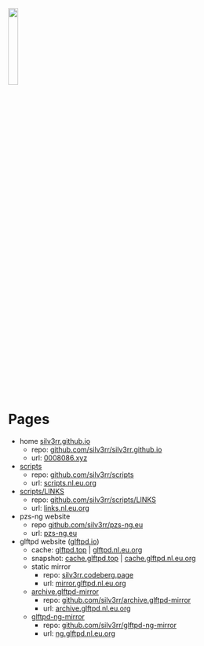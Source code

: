 <img src="https://avatars.githubusercontent.com/u/20193226?v=4" height="20%" width="20%" >

# Pages

- home [silv3rr.github.io](https://silv3rr.github.io)
  - repo: [github.com/silv3rr/silv3rr.github.io](https://github.com/silv3rr/silv3rr.github.io)
  - url: [0008086.xyz](https://0008086.xyz)
- [scripts](https://silv3rr.github.io/scripts) 
    - repo: [github.com/silv3rr/scripts](https://github.com/silv3rr/scripts)
    - url: [scripts.nl.eu.org](https://scripts.nl.eu.org)
- [scripts/LINKS](https://silv3rr.github.io/scripts/LINKS/)
    - repo: [github.com/silv3rr/scripts/LINKS](https://github.com/silv3rr/scripts/tree/master/LINKS)
    - url:  [links.nl.eu.org](https://links.nl.eu.org)
- pzs-ng website
    - repo [github.com/silv3rr/pzs-ng.eu](https://github.com/silv3rr/pzs-ng.eu)
    - url: [pzs-ng.eu](https://pzs-ng.eu)
- glftpd website ([glftpd.io](https://glftpd.io))
  - cache: [glftpd.top](https://glftpd.top) \| [glftpd.nl.eu.org](https://glftpd.nl.eu.org)
  - snapshot: [cache.glftpd.top](https://cache.glftpd.top) \| [cache.glftpd.nl.eu.org](https://cache.glftpd.nl.eu.org)
  - static mirror
    - repo: [silv3rr.codeberg.page](https://silv3rr.codeberg.page)
    - url: [mirror.glftpd.nl.eu.org](https://mirror.glftpd.nl.eu.org)
  - [archive.glftpd-mirror](https://silv3rr.github.io/archive.glftpd-mirror)
    - repo: [github.com/silv3rr/archive.glftpd-mirror](https://github.com/silv3rr/archive.glftpd-mirror)
    - url: [archive.glftpd.nl.eu.org](https://archive.glftpd.nl.eu.org)
  - [glftpd-ng-mirror](https://silv3rr.github.io/glftpd-ng-mirror)
      - repo: [github.com/silv3rr/glftpd-ng-mirror](https://github.com/silv3rr/glftpd-ng-mirror)
      - url: [ng.glftpd.nl.eu.org](https://ng.glftpd.nl.eu.org)
